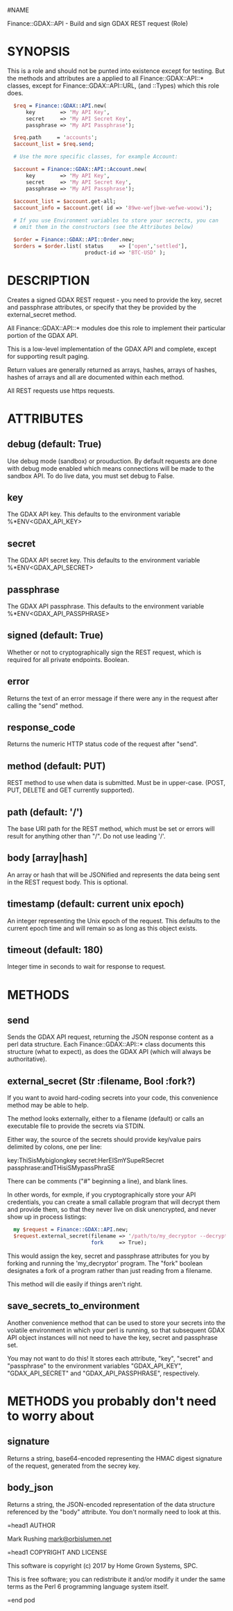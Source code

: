 #NAME

Finance::GDAX::API - Build and sign GDAX REST request (Role)

# SYNOPSIS

This is a role and should not be punted into existence except for
testing. But the methods and attributes are a applied to all
Finance::GDAX::API::* classes, except for Finance::GDAX::API::URL,
(and ::Types) which this role does.

```perl
  $req = Finance::GDAX::API.new(
      key        => 'My API Key',
      secret     => 'My API Secret Key',
      passphrase => 'My API Passphrase');

  $req.path     = 'accounts';
  $account_list = $req.send;

  # Use the more specific classes, for example Account:

  $account = Finance::GDAX::API::Account.new(
      key        => 'My API Key',
      secret     => 'My API Secret Key',
      passphrase => 'My API Passphrase');
  
  $account_list = $account.get-all;
  $account_info = $account.get( id => '89we-wefjbwe-wefwe-woowi');

  # If you use Environment variables to store your secrects, you can
  # omit them in the constructors (see the Attributes below)

  $order = Finance::GDAX::API::Order.new;
  $orders = $order.list( status     => ['open','settled'],
                         product-id => 'BTC-USD' );
```

# DESCRIPTION

Creates a signed GDAX REST request - you need to provide the key,
secret and passphrase attributes, or specify that they be provided by
the external_secret method.

All Finance::GDAX::API::* modules doe this role to implement their
particular portion of the GDAX API.

This is a low-level implementation of the GDAX API and complete,
except for supporting result paging.

Return values are generally returned as arrays, hashes, arrays of
hashes, hashes of arrays and all are documented within each method.

All REST requests use https requests.

# ATTRIBUTES

## debug (default: True)

Use debug mode (sandbox) or prouduction. By default requests are done
with debug mode enabled which means connections will be made to the
sandbox API. To do live data, you must set debug to False.

## key

The GDAX API key. This defaults to the environment variable
%*ENV<GDAX_API_KEY>

## secret

The GDAX API secret key. This defaults to the environment variable
%*ENV<GDAX_API_SECRET>

## passphrase

The GDAX API passphrase. This defaults to the environment variable
%*ENV<GDAX_API_PASSPHRASE>

## signed (default: True)

Whether or not to cryptographically sign the REST request, which is
required for all private endpoints. Boolean.

## error

Returns the text of an error message if there were any in the request
after calling the "send" method.

## response_code

Returns the numeric HTTP status code of the request after "send".

## method (default: PUT)

REST method to use when data is submitted. Must be in
upper-case. (POST, PUT, DELETE and GET currently supported).

## path (default: '/')

The base URI path for the REST method, which must be set or errors will
result for anything other than "/". Do not use leading '/'.

## body [array|hash]

An array or hash that will be JSONified and represents the data being
sent in the REST request body. This is optional.

## timestamp (default: current unix epoch)

An integer representing the Unix epoch of the request. This defaults
to the current epoch time and will remain so as long as this object
exists.

## timeout (default: 180)

Integer time in seconds to wait for response to request.

# METHODS

## send

Sends the GDAX API request, returning the JSON response content as a
perl data structure. Each Finance::GDAX::API::* class documents this
structure (what to expect), as does the GDAX API (which will always be
authoritative).

## external_secret (Str :filename, Bool :fork?)

If you want to avoid hard-coding secrets into your code, this
convenience method may be able to help.

The method looks externally, either to a filename (default) or calls
an executable file to provide the secrets via STDIN.

Either way, the source of the secrets should provide key/value pairs
delimited by colons, one per line:

key:ThiSisMybiglongkey
secret:HerEISmYSupeRSecret
passphrase:andTHisiSMypassPhraSE

There can be comments ("#" beginning a line), and blank lines.

In other words, for exmple, if you cryptographically store your API
credentials, you can create a small callable program that will decrypt
them and provide them, so that they never live on disk unencrypted,
and never show up in process listings:

```perl
  my $request = Finance::GDAX::API.new;
  $request.external_secret(filename => '/path/to/my_decryptor --decrypt myfile.aes',
                           fork     => True);
```

This would assign the key, secret and passphrase attributes for you by
forking and running the 'my_decryptor' program. The "fork" boolean
designates a fork of a program rather than just reading from a
filename.

This method will die easily if things aren't right.

## save_secrets_to_environment

Another convenience method that can be used to store your secrets into
the volatile environment in which your perl is running, so that
subsequent GDAX API object instances will not need to have the key,
secret and passphrase set.

You may not want to do this! It stores each attribute, "key", "secret"
and "passphrase" to the environment variables "GDAX_API_KEY",
"GDAX_API_SECRET" and "GDAX_API_PASSPHRASE", respectively.

# METHODS you probably don't need to worry about

## signature

Returns a string, base64-encoded representing the HMAC digest
signature of the request, generated from the secrey key.

## body_json

Returns a string, the JSON-encoded representation of the data
structure referenced by the "body" attribute. You don't normally need
to look at this.

=head1 AUTHOR

Mark Rushing <mark@orbislumen.net>

=head1 COPYRIGHT AND LICENSE

This software is copyright (c) 2017 by Home Grown Systems, SPC.

This is free software; you can redistribute it and/or modify it under
the same terms as the Perl 6 programming language system itself.

=end pod
